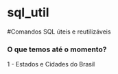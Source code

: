 sql_util
========

#Comandos SQL úteis e reutilizáveis


### O que temos até o momento?

 1 - Estados e Cidades do Brasil
